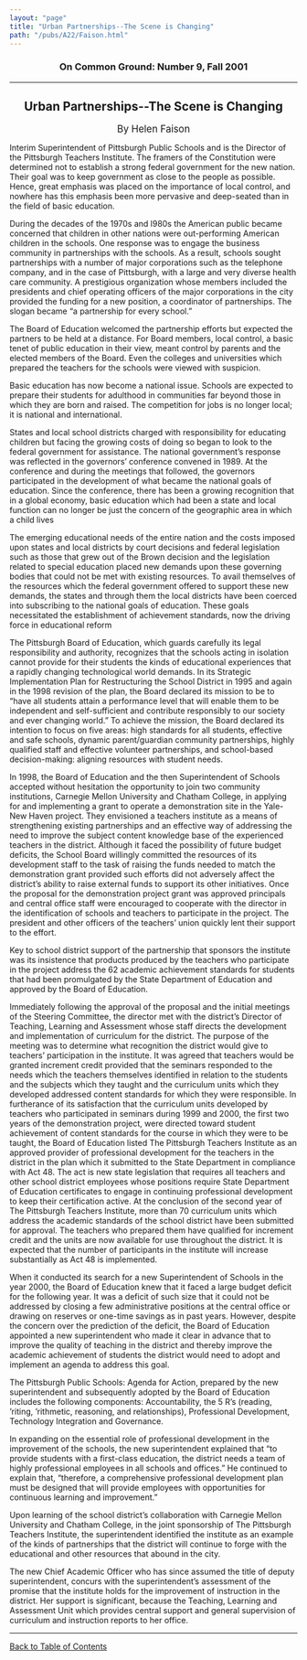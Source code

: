 ```yaml
---
layout: "page"
title: "Urban Partnerships--The Scene is Changing"
path: "/pubs/A22/Faison.html"
---
```

<main>
<h3 align="CENTER">On Common Ground: Number 9, Fall 2001</h3>
<hr/>
<h2 align="CENTER">Urban Partnerships--The Scene is Changing</h2>
<p align="CENTER"><big>By Helen Faison</big></p>
<p>Interim Superintendent of Pittsburgh Public Schools and is the Director of the Pittsburgh Teachers Institute.
The framers of the Constitution were determined not to establish a strong federal government for the new nation. Their goal was to keep government as close to the people as possible. Hence, great emphasis was placed on the importance of local control, and nowhere has this emphasis been more pervasive and deep-seated than in the field of basic education.
</p>
<p>During the decades of the 1970s and l980s the American public became concerned that children in other nations were out-performing American children in the schools. One response was to engage the business community in partnerships with the schools. As a result, schools sought partnerships with a number of major corporations such as the telephone company, and in the case of Pittsburgh, with a large and very diverse health care community. A prestigious organization whose members included the presidents and chief operating officers of the major corporations in the city provided the funding for a new position, a coordinator of partnerships. The 
slogan became “a partnership for every school.”
</p>
<p>The Board of Education welcomed the partnership efforts but expected the partners to be held at a distance. For Board members, local control, a basic tenet of public education in their view, meant control by parents and the elected members of the Board. Even the colleges and universities which prepared the teachers for the schools were viewed with suspicion.
</p>
<p>Basic education has now become a national issue. Schools are expected to prepare their students for adulthood in communities far beyond those in which they are born and raised. The competition for jobs is no longer local; it is national and international.</p>
<p>States and local school districts charged with responsibility for educating children but facing the growing costs of doing so began to look to the federal government for assistance. The national government’s response was reflected in the governors’ conference convened in 1989. At the 
conference and during the meetings that followed, the governors participated in 
the development of what became the national goals of education. Since the conference, there has been a growing recognition that in a global economy, basic education which had been a state and local function can no longer be just the concern of the geographic area in which a child lives
</p>
<p>The emerging educational needs of the entire nation and the costs imposed upon states and local districts by court decisions and federal legislation such as those that grew out of the Brown decision and the legislation related to special education placed new demands upon these governing bodies that could not be met with existing resources. To avail themselves of the resources which the federal government offered to support these new demands, the states and through them the local districts have been coerced into subscribing to the national goals of education. These goals necessitated the establishment of achievement standards, now the driving force in educational reform</p>
<p>The Pittsburgh Board of Education, which guards carefully its legal responsibility and authority, recognizes that the schools acting in isolation cannot provide for their students the kinds of educational experiences that a rapidly changing technological world demands. In its Strategic Implementation Plan for Restructuring the School District in 1995 and again in the 1998 revision of the plan, the Board declared its mission to be to “have all students attain a performance level that will enable them to be independent and self-sufficient and contribute responsibly to our society and ever changing world.” To achieve the mission, the Board declared its intention to focus on five areas: high standards for all students, effective and safe schools, dynamic parent/guardian community partnerships, highly qualified staff and effective volunteer partnerships, and school-based decision-making: aligning resources with student needs.</p>
<p>In 1998, the Board of Education and the then Superintendent of Schools accepted without hesitation the opportunity to join two community institutions, Carnegie Mellon University and Chatham College, in applying for and implementing a grant to operate a demonstration site in the Yale-New Haven project. They envisioned a teachers institute as a means of strengthening existing partnerships and an effective way of addressing the need to improve the subject content knowledge base of the experienced teachers in the district. Although it faced the possibility of future budget deficits, the School Board willingly committed the resources of its development staff to the task of raising the funds needed to match the demonstration grant provided such efforts did not adversely affect the district’s ability to raise external funds to support its other initiatives. Once the proposal for the demonstration project grant was approved principals and central office staff were encouraged to cooperate with the director in the identification of schools and teachers to participate in the project. The president and other officers of the teachers’ union quickly lent their support to the effort.</p>
<p>Key to school district support of the partnership that sponsors the institute was its insistence that products produced by the teachers who participate in the project address the 62 academic achievement standards for students that had been promulgated by the State Department of Education and approved by the Board of Education. </p>
<p>Immediately following the approval of the proposal and the initial meetings of the Steering Committee, the director met with the district’s Director of Teaching, Learning and Assessment whose staff directs the development and implementation of curriculum for the district. The purpose of the meeting was to determine what recognition the district would give to teachers’ participation in the institute. It was agreed that teachers would be granted increment credit provided that the seminars responded to the needs which the teachers themselves identified in relation to the students and the subjects which they taught and the curriculum units which they developed addressed content standards for which they were responsible.
In furtherance of its satisfaction that the curriculum units developed by teachers who participated in seminars during 1999 and 2000, the first two years of the demonstration project, were directed toward student achievement of content standards for the course in which they were to be taught, the Board of Education listed The Pittsburgh Teachers Institute as an approved provider of professional development for the teachers in the district in the plan which it submitted to the State Department in compliance with Act 48. The act is new state legislation that requires all teachers and other school district employees whose positions require State Department of Education certificates to engage in continuing professional development to keep their certification active. At the conclusion of the second year of The Pittsburgh Teachers Institute, more than 70 curriculum units which address the academic standards of the school district have been submitted 
for approval. The teachers who prepared them have qualified for increment credit and the units are now available for use throughout the district. It is expected that the number of participants in the institute will increase substantially as Act 48 is implemented.
</p>
<p>When it conducted its search for a new Superintendent of Schools in the year 2000, the Board of Education knew that it faced a large budget deficit for the following year. It was a deficit of such size that it could not be addressed by closing a few administrative positions at the central office or drawing on reserves or one-time savings as in past years. However, despite the concern over the prediction of the deficit, the Board of Education appointed a new superintendent who made it clear in advance that to improve the quality of teaching in the district and thereby improve the academic achievement of students the district would need to adopt and implement an agenda to address this goal.</p>
<p>The Pittsburgh Public Schools: Agenda for Action, prepared by the new superintendent and subsequently adopted by the Board of Education includes the following components: Accountability, the 5 R’s (reading, ’riting, ’rithmetic, reasoning, and relationships), Professional Development, Technology Integration and Governance.</p>
<p>In expanding on the essential role of professional development in the improvement of the schools, the new superintendent explained that “to provide students with a first-class education, the district needs a team of highly professional employees in all schools and offices.” He continued to explain that, “therefore, a comprehensive professional development plan must be designed that will provide employees with opportunities for continuous learning and improvement.”</p>
<p>Upon learning of the school district’s collaboration with Carnegie Mellon University and Chatham College, in the joint sponsorship of The Pittsburgh Teachers Institute, the superintendent identified the institute as an example of the kinds of partnerships that the district will continue to forge with the educational and other resources that abound in the city.</p>
<p>The new Chief Academic Officer who has since assumed the title of deputy superintendent, concurs with the superintendent’s assessment of the promise that the institute holds for the improvement of instruction in the district. Her support is significant, because the Teaching, Learning and Assessment Unit which provides 
central support and general supervision 
of curriculum and instruction reports to 
her office.
</p>
<hr/>
<p><a href=".\">Back to Table of Contents</a></p>
</main>